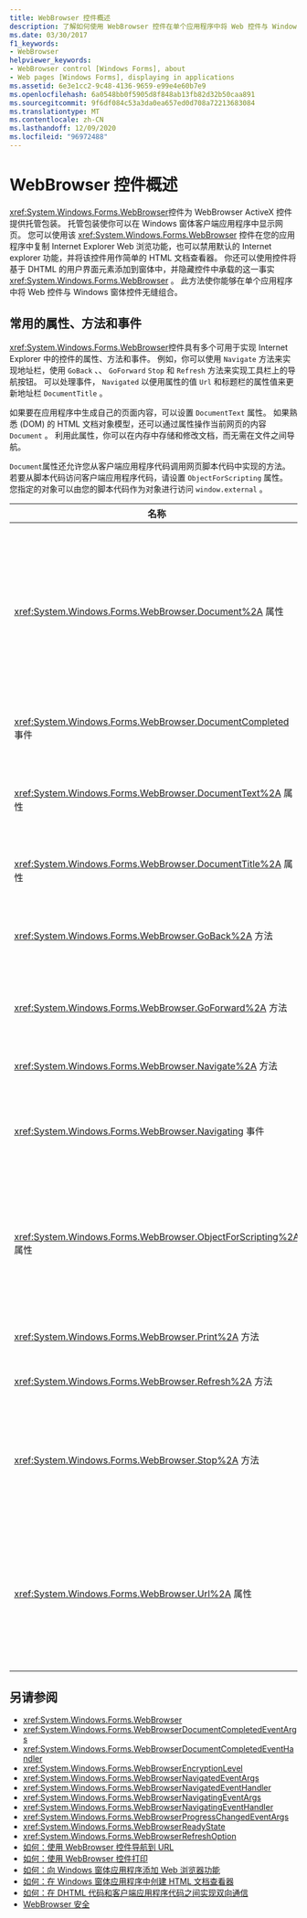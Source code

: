 ```yaml
---
title: WebBrowser 控件概述
description: 了解如何使用 WebBrowser 控件在单个应用程序中将 Web 控件与 Windows 窗体控件无缝组合。
ms.date: 03/30/2017
f1_keywords:
- WebBrowser
helpviewer_keywords:
- WebBrowser control [Windows Forms], about
- Web pages [Windows Forms], displaying in applications
ms.assetid: 6e3e1cc2-9c48-4136-9659-e99e4e60b7e9
ms.openlocfilehash: 6a0548bb0f5905d8f848ab13fb82d32b50caa891
ms.sourcegitcommit: 9f6df084c53a3da0ea657ed0d708a72213683084
ms.translationtype: MT
ms.contentlocale: zh-CN
ms.lasthandoff: 12/09/2020
ms.locfileid: "96972488"
---
```

# <a name="webbrowser-control-overview"></a>WebBrowser 控件概述
<xref:System.Windows.Forms.WebBrowser>控件为 WebBrowser ActiveX 控件提供托管包装。 托管包装使你可以在 Windows 窗体客户端应用程序中显示网页。 您可以使用该 <xref:System.Windows.Forms.WebBrowser> 控件在您的应用程序中复制 Internet Explorer Web 浏览功能，也可以禁用默认的 Internet explorer 功能，并将该控件用作简单的 HTML 文档查看器。 你还可以使用控件将基于 DHTML 的用户界面元素添加到窗体中，并隐藏控件中承载的这一事实 <xref:System.Windows.Forms.WebBrowser> 。 此方法使你能够在单个应用程序中将 Web 控件与 Windows 窗体控件无缝组合。  
  
## <a name="frequently-used-properties-methods-and-events"></a>常用的属性、方法和事件  
 <xref:System.Windows.Forms.WebBrowser>控件具有多个可用于实现 Internet Explorer 中的控件的属性、方法和事件。 例如，你可以使用 `Navigate` 方法来实现地址栏，使用 `GoBack` 、、 `GoForward` `Stop` 和 `Refresh` 方法来实现工具栏上的导航按钮。 可以处理事件， `Navigated` 以便用属性的值 `Url` 和标题栏的属性值来更新地址栏 `DocumentTitle` 。  
  
 如果要在应用程序中生成自己的页面内容，可以设置 `DocumentText` 属性。 如果熟悉 (DOM) 的 HTML 文档对象模型，还可以通过属性操作当前网页的内容 `Document` 。 利用此属性，你可以在内存中存储和修改文档，而无需在文件之间导航。  
  
 `Document`属性还允许您从客户端应用程序代码调用网页脚本代码中实现的方法。 若要从脚本代码访问客户端应用程序代码，请设置 `ObjectForScripting` 属性。 您指定的对象可以由您的脚本代码作为对象进行访问 `window.external` 。  
  
|名称|描述|  
|----------|-----------------|  
|<xref:System.Windows.Forms.WebBrowser.Document%2A> 属性|获取一个对象，该对象提供对当前网页 (DOM) 的 HTML 文档对象模型的托管访问。|  
|<xref:System.Windows.Forms.WebBrowser.DocumentCompleted> 事件|网页完成加载时发生。|  
|<xref:System.Windows.Forms.WebBrowser.DocumentText%2A> 属性|获取或设置当前网页的 HTML 内容。|  
|<xref:System.Windows.Forms.WebBrowser.DocumentTitle%2A> 属性|获取当前网页的标题。|  
|<xref:System.Windows.Forms.WebBrowser.GoBack%2A> 方法|导航至历史记录中的上一页。|  
|<xref:System.Windows.Forms.WebBrowser.GoForward%2A> 方法|导航至历史记录中的下一页。|  
|<xref:System.Windows.Forms.WebBrowser.Navigate%2A> 方法|导航到指定的 URL。|  
|<xref:System.Windows.Forms.WebBrowser.Navigating> 事件|导航开始之前发生，使操作可以取消。|  
|<xref:System.Windows.Forms.WebBrowser.ObjectForScripting%2A> 属性|获取或设置一个对象，该对象可用于与您的应用程序进行通信。|  
|<xref:System.Windows.Forms.WebBrowser.Print%2A> 方法|打印当前网页。|  
|<xref:System.Windows.Forms.WebBrowser.Refresh%2A> 方法|重新加载当前网页。|  
|<xref:System.Windows.Forms.WebBrowser.Stop%2A> 方法|暂停当前导航并停止动态页面元素，如声音和动画。|  
|<xref:System.Windows.Forms.WebBrowser.Url%2A> 属性|获取或设置当前网页的 URL。 设置此属性会将控件导航到新的 URL。|  
  
## <a name="see-also"></a>另请参阅

- <xref:System.Windows.Forms.WebBrowser>
- <xref:System.Windows.Forms.WebBrowserDocumentCompletedEventArgs>
- <xref:System.Windows.Forms.WebBrowserDocumentCompletedEventHandler>
- <xref:System.Windows.Forms.WebBrowserEncryptionLevel>
- <xref:System.Windows.Forms.WebBrowserNavigatedEventArgs>
- <xref:System.Windows.Forms.WebBrowserNavigatedEventHandler>
- <xref:System.Windows.Forms.WebBrowserNavigatingEventArgs>
- <xref:System.Windows.Forms.WebBrowserNavigatingEventHandler>
- <xref:System.Windows.Forms.WebBrowserProgressChangedEventArgs>
- <xref:System.Windows.Forms.WebBrowserReadyState>
- <xref:System.Windows.Forms.WebBrowserRefreshOption>
- [如何：使用 WebBrowser 控件导航到 URL](how-to-navigate-to-a-url-with-the-webbrowser-control.md)
- [如何：使用 WebBrowser 控件打印](how-to-print-with-a-webbrowser-control.md)
- [如何：向 Windows 窗体应用程序添加 Web 浏览器功能](how-to-add-web-browser-capabilities-to-a-windows-forms-application.md)
- [如何：在 Windows 窗体应用程序中创建 HTML 文档查看器](how-to-create-an-html-document-viewer-in-a-windows-forms-application.md)
- [如何：在 DHTML 代码和客户端应用程序代码之间实现双向通信](implement-two-way-com-between-dhtml-and-client.md)
- [WebBrowser 安全](webbrowser-security.md)
